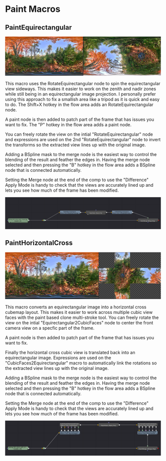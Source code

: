 # Paint Macros #

## <a name="PaintEquirectangular"></a>PaintEquirectangular ##

![PaintEquirectangular](images/macro-paint-equirectangular.jpg)

This macro uses the RotateEquirectangular node to spin the equirectangular view sideways. This makes it easier to work on the zenith and nadir zones while still being in an equirectangular image projection. I personally prefer using this approach to fix a smallish area like a tripod as it is quick and easy to do. The Shift+X hotkey in the flow area adds an RotateEquirectangular node.

A paint node is then added to patch part of the frame that has issues you want to fix. The "P" hotkey in the flow area adds a paint node.

You can freely rotate the view on the intial "RotateEquirectangular" node and expressions are used on the 2nd "RotateEquirectangular" node to invert the transforms so the extracted view lines up with the original image.

Adding a BSpline mask to the merge node is the easiest way to control the blending of the result and feather the edges in. Having the merge node selected and then pressing the "B" hotkey in the flow area adds a BSpline node that is connected automatically.

Setting the Merge node at the end of the comp to use the "Difference" Apply Mode is handy to check that the views are accurately lined up and lets you see how much of the frame has been modified.

![PaintEquirectangular Nodes](images/macro-paint-equirectangular-nodes.png)

## <a name="PaintHorizontalCross"></a>PaintHorizontalCross ##

![PaintHorizontalCross Nodes](images/macro-paint-horizontal-cross.jpg)

This macro converts an equirectangular image into a horizontal cross cubemap layout. This makes it easier to work across multiple cubic view faces with the paint based clone multi-stroke tool. You can freely rotate the view on the intial "Equirectangular2CubicFaces" node to center the front camera view on a specfic part of the frame.

A paint node is then added to patch part of the frame that has issues you want to fix.

Finally the horizontal cross cubic view is translated back into an equirectangular image. Expressions are used on the "CubicFaces2Equirectangular" macro to automatically link the rotations so the extracted view lines up with the original image.

Adding a BSpline mask to the merge node is the easiest way to control the blending of the result and feather the edges in. Having the merge node selected and then pressing the "B" hotkey in the flow area adds a BSpline node that is connected automatically.

Setting the Merge node at the end of the comp to use the "Difference" Apply Mode is handy to check that the views are accurately lined up and lets you see how much of the frame has been modified.

![PaintHorizontalCross Nodes](images/macro-paint-horizontal-cross-nodes.png)